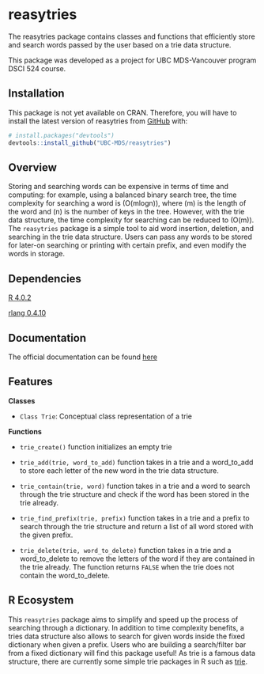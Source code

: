 
<!-- README.md is generated from README.Rmd. Please edit that file -->

# reasytries

<!-- badges: start -->

<!-- badges: end -->

The reasytries package contains classes and functions that efficiently
store and search words passed by the user based on a trie data
structure.

This package was developed as a project for UBC MDS-Vancouver program
DSCI 524 course.

## Installation

This package is not yet available on CRAN. Therefore, you will have to
install the latest version of reasytries from
[GitHub](https://github.com/) with:

``` r
# install.packages("devtools")
devtools::install_github("UBC-MDS/reasytries")
```

## Overview

Storing and searching words can be expensive in terms of time and
computing: for example, using a balanced binary search tree, the time
complexity for searching a word is \(O(mlogn)\), where \(m\) is the
length of the word and \(n\) is the number of keys in the tree. However,
with the trie data structure, the time complexity for searching can be
reduced to \(O(m)\). The `reasytries` package is a simple tool to aid
word insertion, deletion, and searching in the trie data structure.
Users can pass any words to be stored for later-on searching or printing
with certain prefix, and even modify the words in storage.

## Dependencies

[R 4.0.2](https://www.r-project.org/)

[rlang 0.4.10](https://cran.r-project.org/web/packages/rlang/index.html)

## Documentation

The official documentation can be found
[here](https://ubc-mds.github.io/reasytries/)

## Features

**Classes**

  - `Class Trie`: Conceptual class representation of a trie

**Functions**

  - `trie_create()` function initializes an empty trie

  - `trie_add(trie, word_to_add)` function takes in a trie and a
    word\_to\_add to store each letter of the new word in the trie data
    structure.

  - `trie_contain(trie, word)` function takes in a trie and a word to
    search through the trie structure and check if the word has been
    stored in the trie already.

  - `trie_find_prefix(trie, prefix)` function takes in a trie and a
    prefix to search through the trie structure and return a list of all
    word stored with the given prefix.

  - `trie_delete(trie, word_to_delete)` function takes in a trie and a
    word\_to\_delete to remove the letters of the word if they are
    contained in the trie already. The function returns `FALSE` when the
    trie does not contain the word\_to\_delete.

## R Ecosystem

This `reasytries` package aims to simplify and speed up the process of
searching through a dictionary. In addition to time complexity benefits,
a tries data structure also allows to search for given words inside the
fixed dictionary when given a prefix. Users who are building a
search/filter bar from a fixed dictionary will find this package
useful\! As trie is a famous data structure, there are currently some
simple trie packages in R such as
[trie](https://www.rdocumentation.org/packages/triebeard/versions/0.3.0/topics/trie).
